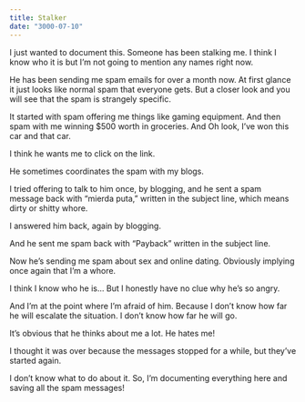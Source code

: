 ```yaml
---
title: Stalker
date: "3000-07-10"
---
```


I just wanted to document this.  Someone has been stalking me. I think I know who it is but I’m not going to mention any names right now.

He has been sending me spam emails for over a month now. At first glance it just looks like normal spam that everyone gets. But a closer look and you will see that the spam is strangely specific.  

It started with spam offering me things like gaming equipment. And then spam with me winning $500 worth in groceries. And Oh look, I’ve won this car and that car.  

I think he wants me to click on the link.

He sometimes coordinates the spam with my blogs.

I tried offering to talk to him once, by blogging, and he sent a spam message back with “mierda puta,” written in the subject line, which means dirty or shitty whore.

I answered him back, again by blogging. 

And he sent me spam back with “Payback” written in the subject line. 

Now he’s sending me spam about sex and online dating. Obviously implying once again that I’m a whore.

I think I know who he is… But I honestly have no clue why he’s so angry. 

And I’m at the point where I’m afraid of him. Because I don’t know how far he will escalate the situation. I don’t know how far he will go.  

It’s obvious that he thinks about me a lot. He hates me!

I thought it was over because the messages stopped for a while, but they’ve started again. 

I don’t know what to do about it. So, I’m documenting everything here and saving all the spam messages!
